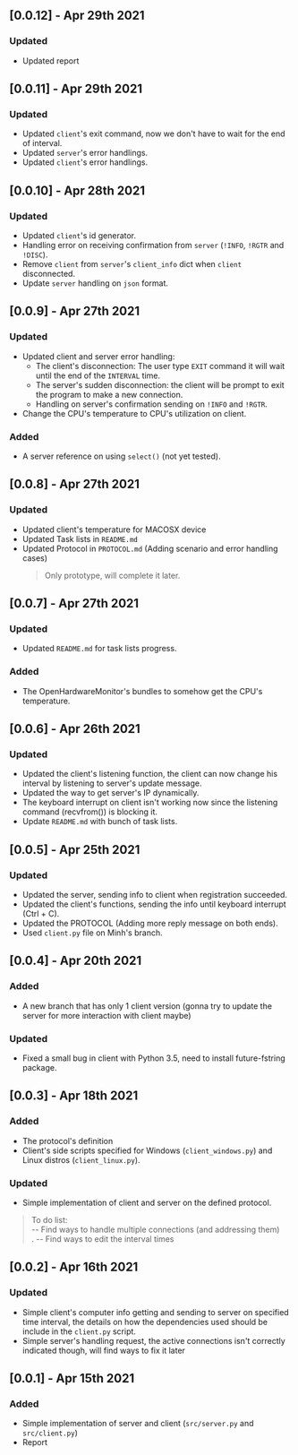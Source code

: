 ## [0.0.12] - Apr 29th 2021
### Updated
  - Updated report

## [0.0.11] - Apr 29th 2021
### Updated
  - Updated `client`'s exit command, now we don't have to wait for the end of interval.
  - Updated `server`'s error handlings.
  - Updated `client`'s error handlings. 
## [0.0.10] - Apr 28th 2021
### Updated
  - Updated `client`'s id generator.
  - Handling error on receiving confirmation from `server` (`!INFO`, `!RGTR` and `!DISC`).
  - Remove `client` from `server`'s `client_info` dict when `client` disconnected.
  - Update `server` handling on `json` format.
## [0.0.9] - Apr 27th 2021
### Updated
  - Updated client and server error handling:
    - The client's disconnection: The user type `EXIT` command it will wait until the end of the `INTERVAL` time.
    - The server's sudden disconnection: the client will be prompt to exit the program to make a new connection.
    - Handling on server's confirmation sending on `!INFO` and `!RGTR`.
  - Change the CPU's temperature to CPU's utilization on client.
### Added
  - A server reference on using `select()` (not yet tested).

## [0.0.8] - Apr 27th 2021
### Updated
  - Updated client's temperature for MACOSX device
  - Updated Task lists in `README.md` 
  - Updated Protocol in `PROTOCOL.md` (Adding scenario and error handling cases) 
    >Only prototype, will complete it later.
    
## [0.0.7] - Apr 27th 2021
### Updated
  - Updated `README.md` for task lists progress.
### Added
  - The OpenHardwareMonitor's bundles to somehow get the CPU's temperature.
## [0.0.6] - Apr 26th 2021
### Updated
  - Updated the client's listening function, the client can now change his interval by listening to server's update message.
  - Updated the way to get server's IP dynamically.
  - The keyboard interrupt on client isn't working now since the listening command (recvfrom()) is blocking it.
  - Update `README.md` with bunch of task lists.
  
## [0.0.5] - Apr 25th 2021
### Updated
  - Updated the server, sending info to client when registration succeeded.
  - Updated the client's functions, sending the info until keyboard interrupt (Ctrl + C).
  - Updated the PROTOCOL (Adding more reply message on both ends).
  - Used `client.py` file on Minh's branch.

## [0.0.4] - Apr 20th 2021
### Added
  -  A new branch that has only 1 client version (gonna try to update the server for more interaction with client maybe)
### Updated
  -  Fixed a small bug in client with Python 3.5, need to install future-fstring package.

## [0.0.3] - Apr 18th 2021
### Added
  - The protocol's definition
  - Client's side scripts specified for Windows (`client_windows.py`) and Linux distros (`client_linux.py`).
### Updated
  - Simple implementation of client and server on the defined protocol.
  > To do list: <br>
  -- Find ways to handle multiple connections (and addressing them) <br>.
  -- Find ways to edit the interval times <br>

## [0.0.2] - Apr 16th 2021
### Updated
  - Simple client's computer info getting and sending to server on specified time interval, the details on how the dependencies used should be include in the `client.py` script. 
  - Simple server's handling request, the active connections isn't correctly indicated though, will find ways to fix it later

## [0.0.1] - Apr 15th 2021

### Added
  - Simple implementation of server and client (`src/server.py` and `src/client.py`)
  - Report
